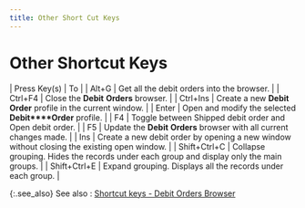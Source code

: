 ```yaml
---
title: Other Short Cut Keys
---
```


# Other Shortcut Keys


| Press Key(s) | To |
| Alt+G | Get all the debit orders into the browser. |
| Ctrl+F4 | Close the **Debit** **Orders**  browser. |
| Ctrl+Ins | Create a new **Debit** **Order**  profile in the current window. |
| Enter | Open and modify the selected **Debit****Order** profile. |
| F4 | Toggle between Shipped debit order and Open debit order. |
| F5 | Update the **Debit** **Orders**  browser with all current changes made. |
| Ins | Create a new debit order by opening a new window without closing the  existing open window. |
| Shift+Ctrl+C | Collapse grouping. Hides the records under each group and display  only the main groups. |
| Shift+Ctrl+E | Expand grouping. Displays all the records under each group. |



{:.see_also}
See also
: [Shortcut  keys - Debit Orders Browser]({{site.pp_baseurl}}/shortcut-keys/ret-doc-browser/do-browser/short_cut_keys_debit_order_browser.html)
